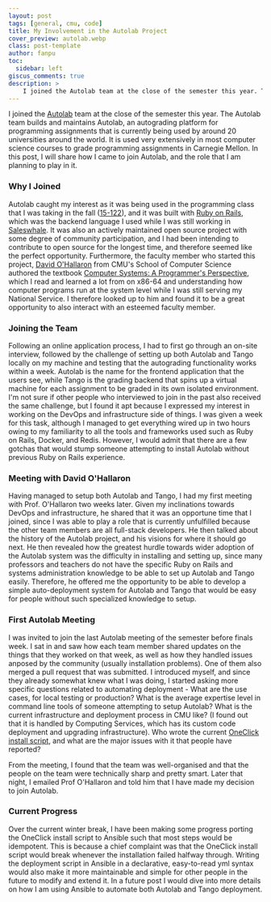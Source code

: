 ```yaml
---
layout: post
tags: [general, cmu, code]
title: My Involvement in the Autolab Project
cover_preview: autolab.webp
class: post-template
author: fanpu
toc:
  sidebar: left
giscus_comments: true
description: >
    I joined the Autolab team at the close of the semester this year. The Autolab team builds and maintains Autolab, an autograding platform for programming assignments that is currently being used by around 20 universities around the world. It is used very extensively in most computer science courses to grade programming assignments in Carnegie Mellon. In this post, I will share how I came to join Autolab, and the role that I am planning to play in it.
---
```

I joined the [Autolab](http://www.autolabproject.com/) team at the close of the semester this year. The Autolab team builds and maintains Autolab, an autograding platform for programming assignments that is currently being used by around 20 universities around the world. It is used very extensively in most computer science courses to grade programming assignments in Carnegie Mellon. In this post, I will share how I came to join Autolab, and the role that I am planning to play in it.

### Why I Joined
Autolab caught my interest as it was being used in the programming class that I was taking in the fall ([15-122](https://www.cs.cmu.edu/~15122/schedule.shtml)), and it was built with [Ruby on Rails](https://rubyonrails.org/), which was the backend language I used while I was still working in [Saleswhale](https://www.saleswhale.com/). It was also an actively maintained open source project with some degree of community participation, and I had been intending to contribute to open source for the longest time, and therefore seemed like the perfect opportunity. Furthermore, the faculty member who started this project, [David O'Hallaron](https://www.cs.cmu.edu/~droh/) from CMU's School of Computer Science authored the textbook [Computer Systems: A Programmer's Perspective](http://csapp.cs.cmu.edu/), which I read and learned a lot from on x86-64 and understanding how computer programs run at the system level while I was still serving my National Service. I therefore looked up to him and found it to be a great opportunity to also interact with an esteemed faculty member.

### Joining the Team
Following an online application process, I had to first go through an on-site interview, followed by the challenge of setting up both Autolab and Tango locally on my machine and testing that the autograding functionality works within a week. Autolab is the name for the frontend application that the users see, while Tango is the grading backend that spins up a virtual machine for each assignment to be graded in its own isolated environment.
I'm not sure if other people who interviewed to join in the past also received the same challenge, but I found it apt because I expressed my interest in working on the DevOps and infrastructure side of things. I was given a week for this task, although I managed to get everything wired up in two hours owing to my familiarity to all the tools and frameworks used such as Ruby on Rails, Docker, and Redis. However, I would admit that there are a few gotchas that would stump someone attempting to install Autolab without previous Ruby on Rails experience.

### Meeting with David O'Hallaron
Having managed to setup both Autolab and Tango, I had my first meeting with Prof. O'Hallaron two weeks later. Given my inclinations towards DevOps and infrastructure, he shared that it was an opportune time that I joined, since I was able to play a role that is currently unfulfilled because the other team members are all full-stack developers. He then talked about the history of the Autolab project, and his visions for where it should go next. He then revealed how the greatest hurdle towards wider adoption of the Autolab system was the difficulty in installing and setting up, since many professors and teachers do not have the specific Ruby on Rails and systems administration knowledge to be able to set up Autolab and Tango easily. Therefore, he offered me the opportunity to be able to develop a simple auto-deployment system for Autolab and Tango that would be easy for people without such specialized knowledge to setup.

### First Autolab Meeting
I was invited to join the last Autolab meeting of the semester before finals week. I sat in and saw how each team member shared updates on the things that they worked on that week, as well as how they handled issues anposed by the community (usually installation problems). One of them also merged a pull request that was submitted. I introduced myself, and since they already somewhat knew what I was doing, I started asking more specific questions related to automating deployment - What are the use cases, for local testing or production? What is the average expertise level in command line tools of someone attempting to setup Autolab? What is the current infrastructure and deployment process in CMU like? (I found out that it is handled by Computing Services, which has its custom code deployment and upgrading infrastructure). Who wrote the current [OneClick install script](https://autolab.github.io/docs/one-click/), and what are the major issues with it that people have reported?

From the meeting, I found that the team was well-organised and that the people on the team were technically sharp and pretty smart. Later that night, I emailed Prof O'Hallaron and told him that I have made my decision to join Autolab.

### Current Progress
Over the current winter break, I have been making some progress porting the OneClick install script to Ansible such that most steps would be idempotent. This is because a chief complaint was that the OneClick install script would break whenever the installation failed halfway through. Writing the deployment script in Ansible in a declarative, easy-to-read yml syntax would also make it more maintainable and simple for other people in the future to modify and extend it. In a future post I would dive into more details on how I am using Ansible to automate both Autolab and Tango deployment.

